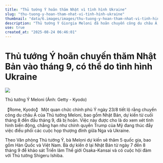 ```yaml
---
title: "Thủ tướng Ý hoãn thăm Nhật vì tình hình Ukraine"
slug: "thu-tuong-y-hoan-tham-nhat-vi-tinh-hinh-ukraine"
thumbnail: "data/6.images/images/thu-tuong-y-hoan-tham-nhat-vi-tinh-hinh-ukraine.webp"
description: "Thủ tướng Ý Giorgia Meloni đã hoãn chuyến công du châu Á, bao gồm Nhật Bản, vào tháng 9 vì tình hình Ukraine diễn biến phức tạp."
use: true
created_at: "2025-08-24 06:46:01"
---
```


# Thủ tướng Ý hoãn chuyến thăm Nhật Bản vào tháng 9, có thể do tình hình Ukraine

![](/images/20250823-00000142-kyodonews-000-4-view.webp)

Thủ tướng Ý Meloni (Ảnh: Getty - Kyodo)

【Rome, Kyodo】 Một quan chức chính phủ Ý ngày 23/8 tiết lộ rằng chuyến công du châu Á của Thủ tướng Meloni, bao gồm Nhật Bản, dự kiến từ cuối tháng 8 đến đầu tháng 9, đã bị hoãn. Việc này được cho là do xem xét tình hình biến động, chẳng hạn như chính quyền Trump của Mỹ đang thúc đẩy việc điều phối các cuộc họp thượng đỉnh giữa Nga và Ukraine.

Theo Văn phòng Thủ tướng Ý, bà Meloni dự kiến sẽ thăm 5 quốc gia, bao gồm Hàn Quốc và Việt Nam. Bà dự kiến ở lại Nhật Bản từ ngày 7 đến 8 tháng 9 để khảo sát Triển lãm Thế giới Osaka-Kansai và có cuộc hội đàm với Thủ tướng Shigeru Ishiba.